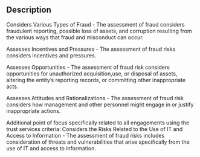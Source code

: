 ## Description

Considers Various Types of Fraud - The assessment of fraud considers fraudulent reporting, possible loss of assets, and corruption resulting from the various ways that fraud and misconduct can occur.

Assesses Incentives and Pressures - The assessment of fraud risks considers incentives and pressures.

Assesses Opportunities - The assessment of fraud risk considers opportunities for unauthorized acquisition,use, or disposal of assets, altering the entity’s reporting records, or committing other inappropriate acts.

Assesses Attitudes and Rationalizations - The assessment of fraud risk considers how management and other personnel might engage in or justify inappropriate actions.

Additional point of focus specifically related to all engagements using the trust services criteria:
Considers the Risks Related to the Use of IT and Access to Information - The assessment of fraud risks includes consideration of threats and vulnerabilities that arise specifically from the use of IT and access to information.
